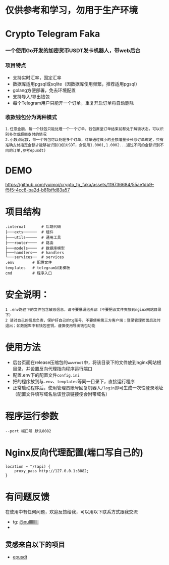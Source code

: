 # 仅供参考和学习，勿用于生产环境

# Crypto Telegram Faka
### 一个使用Go开发的加密货币USDT发卡机器人，带web后台


### 项目特点
* 支持实时汇率，固定汇率
* 数据库适用pgsql或sqlite（因数据库使用频繁，推荐适用pgsql）
* golang方便部署，免去环境配置
* 支持导入/导出钱包
* 每个Telegram用户只能开一个订单，重复开启订单将自动删除

### 收款钱包分为两种模式
    1.任意金额，每一个钱包只能处理一个一个订单，钱包直至订单结束前都处于解锁状态，可以识别多次或超额支付的情况
    2.小数点尾数，每一个钱包可以处理多个订单，订单通过微小的金额增量步长与订单绑定，只有准确支付指定金额才能够被识别(如1USDT，会使用1.0001,1.0002...通过不同的金额识别不同的订单,参考epusdt)


# DEMO
https://github.com/yuimoi/crypto_tg_faka/assets/119736684/55ae1db9-f5f5-4cc8-ba2d-b81bffd83a57




# 项目结构
```angular2html
.internal       # 后端代码
├───exts──────  # 组件
├───utils─────  # 通用工具
├───router────  # 路由
├───models────  # 数据库模型
├───handlers──  # handlers
└───services──  # services
.env        # 配置文件
templates   # telegram回复模板
cmd         # 程序入口
```

# 安全说明：
    1 .env路径下的文件包含敏感信息，请不要暴漏给外部（不要把该文件夹放到nginx网站目录下）
    2 请对自己的信息负责，保护好自己的tg账号，不要使用第三方客户端；登录管理页面后及时退出；如数据库中有钱包密钥，谨慎使用导出钱包功能


# 使用方法
- 后台页面在release压缩包的`wwwroot`中，将该目录下的文件放到nginx网站根目录，并设置反向代理指向程序运行端口
- 配置.env下的配置文件`config.ini`
- 把的程序放到与`.env`、`templates`等同一目录下，直接运行程序
- 正常启动程序后，使用管理员账号回复机器人`/login`即可生成一次性登录地址（配置文件填写域名后该登录链接便会附带域名）

# 程序运行参数
    --port 端口号 默认8082

# Nginx反向代理配置(端口写自己的)
    location ~ ^/(api) {
        proxy_pass http://127.0.0.1:8082;
    }

# 有问题反馈
在使用中有任何问题，欢迎反馈给我，可以用以下联系方式跟我交流
* tg: [@nulllllllll](https://t.me/nulllllllll)
* 
## 灵感来自以下的项目

* [epusdt](https://github.com/assimon/epusdt)
